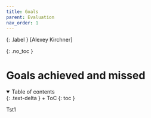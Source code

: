```yaml
---
title: Goals
parent: Evaluation
nav_order: 1
---
```


{: .label }
[Alexey Kirchner]

{: .no_toc }
# Goals achieved and missed

<details open markdown="block">
{: .text-delta }
<summary>Table of contents</summary>
+ ToC
{: toc }
</details>

Tst1
